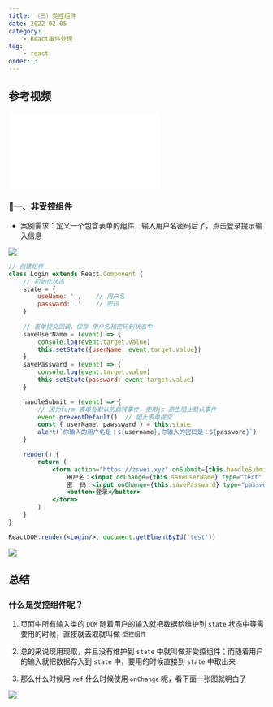 ```yaml
---
title: （三）受控组件
date: 2022-02-05
category:
    - React事件处理
tag: 
    - react
order: 3
---
```


## 参考视频
<iframe src="//player.bilibili.com/player.html?aid=798144910&bvid=BV1wy4y1D7JT&cid=266611503&page=34" scrolling="no" border="0" frameborder="no" framespacing="0" allowfullscreen="true"> </iframe>

### 🎄一、非受控组件
- 案例需求：定义一个包含表单的组件，输入用户名密码后了，点击登录提示输入信息

![](https://image.zswei.xyz/img/202301302155184.png)

```jsx
// 创建组件
class Login extends React.Component {
    // 初始化状态
    state = {
        useName: '',    // 用户名
        passward: ''    // 密码
    }
    
    // 表单提交回调，保存 用户名和密码到状态中
    saveUserName = (event) => {
        console.log(event.target.value)
        this.setState({userName: event.target.value})
    }
    savePassward = (event) => {
        console.log(event.target.value)
        this.setState(passward: event.target.value)
    }

    handleSubmit = (event) => {
        // 因为form 表单有默认的跳转事件，使用js 原生阻止默认事件
        event.preventDefault()  // 阻止表单提交
        const { userName, pawssward } = this.state
        alert(`你输入的用户名是：${username},你输入的密码是：${password}`)
    }

    render() {
        return (
            <form action="https://zswei.xyz" onSubmit={this.handleSubmit}>
                用户名：<input onChange={this.saveUserName} type="text" name="userName"/>
                密  码：<input onChange={this.savePassward} type="password" name="password"/>
                <button>登录</button>
            </form>
        )
    }
}

ReactDOM.render(<Login/>, document.getElmentById('test'))
```

![](https://image.zswei.xyz/img/202302012103966.png)

## 总结
### 什么是受控组件呢？
1. 页面中所有输入类的 `DOM` 随着用户的输入就把数据给维护到 `state` 状态中等需要用的时候，直接就去取就叫做 `受控组件`

2. 总的来说现用现取，并且没有维护到 `state` 中就叫做非受控组件；而随着用户的输入就把数据存入到 `state` 中，要用的时候直接到 `state` 中取出来

3. 那么什么时候用 `ref` 什么时候使用 `onChange` 呢，看下面一张图就明白了

![](https://image.zswei.xyz/img/202302042135544.png)